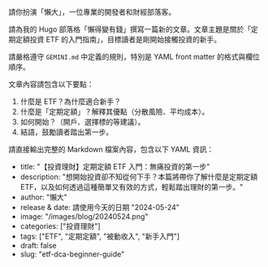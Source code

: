 請你扮演「懶大」，一位專業的開發者和財經部落客。

請為我的 Hugo 部落格「懶得變有錢」撰寫一篇新的文章。文章主題是關於「定期定額投資 ETF 的入門指南」，目標讀者是剛開始接觸投資的新手。

請嚴格遵守 `GEMINI.md` 中定義的規則，特別是 YAML front matter 的格式與欄位順序。

文章內容請包含以下要點：
1.  什麼是 ETF？為什麼適合新手？
2.  什麼是「定期定額」？解釋其優點（分散風險、平均成本）。
3.  如何開始？（開戶、選擇標的等建議）。
4.  結語，鼓勵讀者踏出第一步。

請直接輸出完整的 Markdown 檔案內容，包含以下 YAML 資訊：
- title: "【投資理財】定期定額 ETF 入門：無痛投資的第一步"
- description: "想開始投資卻不知從何下手？本篇將帶你了解什麼是定期定額 ETF，以及如何透過這種簡單又有效的方式，輕鬆踏出理財的第一步。"
- author: "懶大"
- release & date: 請使用今天的日期 "2024-05-24"
- image: "/images/blog/20240524.png"
- categories: ["投資理財"]
- tags: ["ETF", "定期定額", "被動收入", "新手入門"]
- draft: false
- slug: "etf-dca-beginner-guide"
